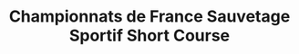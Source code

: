 ---
title: 'Championnats de France Sauvetage Sportif Short Course'
description: 'Les Championnats de France de Sauvetage Sportif Short Course reviennent les 21 et 22 décembre 2024 au centre aquatique Balsan’éo à Châteauroux pour une deuxième année consécutive. Plus de 300 compétiteurs, 60 officiels, 80 bénévoles organisateurs, et 150 membres du staff des équipes seront réunis pour cet événement exceptionnel. Venez découvrir 5 épreuves spectaculaires avec les meilleurs sauveteurs de France !'
pubDate: 'Dec 21 2024'
heroImage: '/blog-placeholder-2.jpg'
tags: ['graphisme', 'reseaux sociaux', 'gestion de projet', 'personnelle']
clients: 'la Fédération Française de Sauvetage et de Secourisme'
contexte: "La deuxième édition des Championnats de France de Sauvetage Sportif Short Course s’est tenue les 21 et 22 décembre 2024 au centre aquatique Balsan’éo, à Châteauroux. Cet événement majeur, organisé en collaboration avec la Fédération Française de Sauvetage et de Secourisme (FFSS), a rassemblé plus de 300 compétiteurs, 60 officiels, 80 bénévoles, et 150 membres du staff des équipes. Pour la deuxième année consécutive, j’ai réalisé ce projet bénévolement dans le cadre de mon engagement au sein de mon association locale, l'Association des Sauveteurs Secouristes de Châteauuroux.
L’objectif était de concevoir des visuels de communication attractifs et professionnels qui reflétaient l’identité de l’événement. Ces supports ont valorisé l’esprit compétitif, sportif et convivial des Championnats, tout en répondant aux besoins des différentes cibles : compétiteurs, officiels, bénévoles, spectateurs et médias."
objectifs : [
  { gras: 'Promouvoir l’événement', light: 'auprès du grand public pour maximiser la participation et l’engagement local.' },
  { gras: 'Fournir des outils visuels', light: 'aux bénévoles et organisateurs pour une meilleure gestion sur place.' },
  { gras: 'Assurer une identité visuelle', light: 'cohérente sur tous les supports de communication.' },
  { gras: 'Encourager la visibilité', light: 'de la FFSS et du sauvetage sportif.' },
]
livrables : [
  { title: 'Affiches et Flyers', description: 'Formats A0 à A5, pour impression et diffusion global, grand public et aux partenaires locaux.' },
  { title: 'Écran Stream', description: 'Format 16:9, diffusion pour le stream direct de la compétition' },
  { title: 'Posts et stories', description: 'Visuels optimisés pour Instagram et Facebook.' },
  { title: 'Signalétique événementielle', description: 'Panneaux directionnels.' },
  { title: 'Accréditation', description: "Badges, pour assurer la sécurité de l'événement par fonction" },
  { title: 'Formaulaire et site web', description: 'Mise à jour et Création, faciliter les insciptions sur les différents pôles.' },
]
---